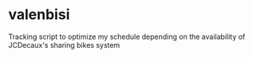 # valenbisi
Tracking script to optimize my schedule depending on the availability of JCDecaux's sharing bikes system 
